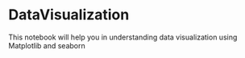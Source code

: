 # DataVisualization
This notebook will help you in understanding data visualization using Matplotlib and seaborn
